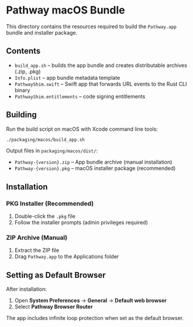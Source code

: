 # Pathway macOS Bundle

This directory contains the resources required to build the `Pathway.app` bundle and installer package.

## Contents

- `build_app.sh` – builds the app bundle and creates distributable archives (.zip, .pkg)
- `Info.plist` – app bundle metadata template
- `PathwayShim.swift` – Swift app that forwards URL events to the Rust CLI binary
- `PathwayShim.entitlements` – code signing entitlements

## Building

Run the build script on macOS with Xcode command line tools:

```bash
./packaging/macos/build_app.sh
```

Output files in `packaging/macos/dist/`:
- `Pathway-{version}.zip` – App bundle archive (manual installation)
- `Pathway-{version}.pkg` – macOS installer package (recommended)

## Installation

### PKG Installer (Recommended)
1. Double-click the `.pkg` file
2. Follow the installer prompts (admin privileges required)

### ZIP Archive (Manual)
1. Extract the ZIP file
2. Drag `Pathway.app` to the Applications folder

## Setting as Default Browser

After installation:
1. Open **System Preferences** → **General** → **Default web browser**
2. Select **Pathway Browser Router**

The app includes infinite loop protection when set as the default browser.
